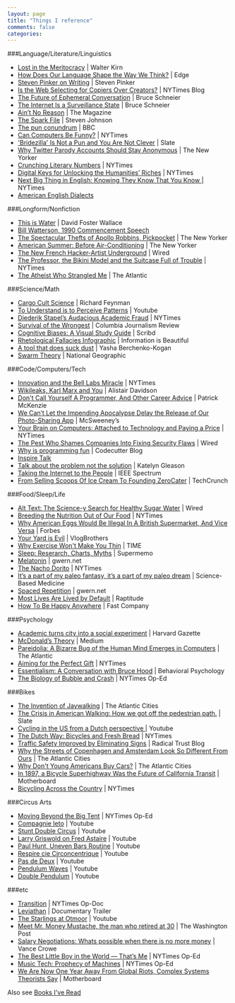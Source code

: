 ```yaml
---
layout: page
title: "Things I reference"
comments: false
categories:
--- 
```


###Language/Literature/Linguistics
* [Lost in the Meritocracy](http://www.theatlantic.com/magazine/archive/2005/01/lost-in-the-meritocracy/303672/) | Walter Kirn
* [How Does Our Language Shape the Way We Think?](http://edge.org/conversation/how-does-our-language-shape-the-way-we-think) | Edge
* [Steven Pinker on Writing](http://thewritingcode.com/pdfs/PinkerTranscript.pdf) | Steven Pinker
* [Is the Web Selecting for Copiers Over Creators?](http://dotearth.blogs.nytimes.com/2011/12/15/is-the-web-selecting-for-copiers-over-creators/) | NYTimes Blog
* [The Future of Ephemeral Conversation](https://www.schneier.com/blog/archives/2008/11/the_future_of_e.html) | Bruce Schneier
* [The Internet Is a Surveillance State](https://www.schneier.com/essay-418.html) | Bruce Schneier
* [Ain’t No Reason](http://the-magazine.org/12/aint-no-reason) | The Magazine
* [The Spark File](https://medium.com/the-writers-room/8d6e7df7ae58) | Steven Johnson
* [The pun conundrum](http://www.bbc.co.uk/news/magazine-21011778) | BBC
* [Can Computers Be Funny?](http://www.nytimes.com/2013/01/06/opinion/sunday/can-computers-be-funny.html) | NYTimes
* ['Bridezilla' Is Not a Pun and You Are Not Clever](http://www.slate.com/articles/life/the_good_word/2013/03/chillax_wikipedia_and_bridezilla_are_not_puns_against_adjoinages.html) | Slate
* [Why Twitter Parody Accounts Should Stay Anonymous](http://www.newyorker.com/online/blogs/elements/2013/07/why-twitter-parody-accounts-should-stay-anonymous.html) | The New Yorker
* [Crunching Literary Numbers](http://www.nytimes.com/2013/07/14/opinion/sunday/crunching-literary-numbers.html) | NYTimes
* [Digital Keys for Unlocking the Humanities’ Riches](http://www.nytimes.com/2010/11/17/arts/17digital.html?pagewanted=all) | NYTimes
* [Next Big Thing in English: Knowing They Know That You Know ](http://www.nytimes.com/2010/04/01/books/01lit.html?pagewanted=all)  | NYTimes
* [American English Dialects](http://aschmann.net/AmEng/)

###Longform/Nonfiction
* [This is Water](http://youtu.be/M5THXa_H_N8) | David Foster Wallace
* [Bill Watterson, 1990 Commencement Speech](http://www.serverunderground.com/archive/bill_watterson.html)
* [The Spectacular Thefts of Apollo Robbins, Pickpocket](http://www.newyorker.com/reporting/2013/01/07/130107fa_fact_green) | The New Yorker
* [American Summer: Before Air-Conditioning](http://www.newyorker.com/archive/1998/06/22/1998_06_22_144_TNY_LIBRY_000015831) | The New Yorker
* [The New French Hacker-Artist Underground](http://www.wired.com/magazine/2012/01/ff_ux/) | Wired
* [The Professor, the Bikini Model and the Suitcase Full of Trouble](http://nytimes.com/2013/03/10/magazine/the-professor-the-bikini-model-and-the-suitcase-full-of-trouble.html?pagewanted%3Dall) | NYTimes
* [The Atheist Who Strangled Me](http://www.theatlantic.com/magazine/archive/2013/05/the-atheist-who-strangled-me/309292/) | The Atlantic

###Science/Math
* [Cargo Cult Science](http://neurotheory.columbia.edu/~ken/cargo_cult.html) | Richard Feynman
* [To Understand is to Perceive Patterns](http://www.youtube.com/watch?v=iWhO4cwriL0) | Youtube
* [Diederik Stapel’s Audacious Academic Fraud](http://nytimes.com/2013/04/28/magazine/diederik-stapels-audacious-academic-fraud.html?pagewanted%3Dall) | NYTimes
* [Survival of the Wrongest](http://www.cjr.org/cover_story/survival_of_the_wrongest.php?page=all) | Columbia Journalism Review
* [Cognitive Biases: A Visual Study Guide](http://www.scribd.com/doc/30548590/Cognitive-Biases-A-Visual-Study-Guide) | Scribd
* [Rhetological Fallacies Infographic](http://www.informationisbeautiful.net/visualizations/rhetological-fallacies/) | Information is Beautiful
* [A tool that does suck dust](https://gist.github.com/stoutbeard/4158578 ) | Yasha Berchenko-Kogan
* [Swarm Theory](http://ngm.nationalgeographic.com/2007/07/swarms/miller-text) | National Geographic

###Code/Computers/Tech
* [Innovation and the Bell Labs Miracle](http://nytimes.com/2012/02/26/opinion/sunday/innovation-and-the-bell-labs-miracle.html?pagewanted=all) | NYTimes
* [Wikileaks, Karl Marx and You](http://www.resilience.org/stories/2011-01-11/wikileaks-karl-marx-and-you) | Alistair Davidson
* [Don't Call Yourself A Programmer, And Other Career Advice](http://www.kalzumeus.com/2011/10/28/dont-call-yourself-a-programmer/) | Patrick McKenzie
* [We Can’t Let the Impending Apocalypse Delay the Release of Our Photo-Sharing App](http://www.mcsweeneys.net/articles/we-cant-let-the-impending-apocalypse-delay-the-release-of-our-photo-sharing-app) | McSweeney’s
* [Your Brain on Computers: Attached to Technology and Paying a Price](http://nytimes.com/2010/06/07/technology/07brain.html?pagewanted%3Dall) | NYTimes
* [The Pest Who Shames Companies Into Fixing Security Flaws](http://www.wired.com/magazine/2011/11/mf_soghoian/) | Wired
* [Why is programming fun](http://www.codecutter.net/fun/programmingfun.html) | Codecutter Blog
* [Inspire Talk](https://www.evernote.com/shard/s10/sh/0580fed9-10ec-4ef6-8349-4b260ef8d257/a5264623e4234d6958727c0b67fa9512)
* [Talk about the problem not the solution](http://katgleason.tumblr.com/post/47257463324/talk-about-the-problem-not-the-solution) | Katelyn Gleason
* [Taking the Internet to the People](http://spectrum.ieee.org/computing/hardware/taking-the-internet-to-the-people) | IEEE Spectrum
* [From Selling Scoops Of Ice Cream To Founding ZeroCater](http://techcrunch.com/2013/04/06/how-i-started-zerocater/) | TechCrunch

###Food/Sleep/Life
* [Alt Text: The Science-y Search for Healthy Sugar Water](http://www.wired.com/underwire/2012/11/alt-text-healthy-sugar-water/) | Wired
* [Breeding the Nutrition Out of Our Food](http://www.nytimes.com/2013/05/26/opinion/sunday/breeding-the-nutrition-out-of-our-food.html?pagewanted=all) | NYTimes
* [Why American Eggs Would Be Illegal In A British Supermarket, And Vice Versa](http://www.forbes.com/sites/nadiaarumugam/2012/10/25/why-american-eggs-would-be-illegal-in-a-british-supermarket-and-vice-versa/) | Forbes
* [Your Yard is Evil](http://www.youtube.com/watch?v=-enGOMQgdvg) | VlogBrothers
* [Why Exercise Won't Make You Thin](http://content.time.com/time/magazine/article/0,9171,1914974,00.html) | TIME
* [Sleep: Reserarch, Charts, Myths](http://www.supermemo.com/articles/sleep2000.htm) | Supermemo
* [Melatonin](http://www.gwern.net/Melatonin) | gwern.net
* [The Nacho Dorito](http://www.nytimes.com/interactive/2013/10/01/dining/nacho-graphic.html) | NYTimes
* [It’s a part of my paleo fantasy, it’s a part of my paleo dream](http://www.sciencebasedmedicine.org/its-a-part-of-my-paleo-fantasy-its-a-part-of-my-paleo-dream/) | Science-Based Medicine
* [Spaced Repetition](http://www.gwern.net/Spaced%20repetition) | gwern.net
* [Most Lives Are Lived by Default](http://www.raptitude.com/2012/07/most-lives-are-lived-by-default/) | Raptitude
* [How To Be Happy Anywhere](http://www.martinlindstrom.com/fast-company-how-to-be-happy-anywhere/) | Fast Company

###Psychology
* [Academic turns city into a social experiment](http://www.news.harvard.edu/gazette/2004/03.11/01-mockus.html) | Harvard Gazette
* [McDonald’s Theory](https://medium.com/what-i-learned-building/9216e1c9da7d) | Medium
* [Pareidolia: A Bizarre Bug of the Human Mind Emerges in Computers](http://www.theatlantic.com/technology/archive/2012/08/pareidolia-a-bizarre-bug-of-the-human-mind-emerges-in-computers/260760/) | The Atlantic
* [Aiming for the Perfect Gift](http://nytimes.com/2011/12/13/science/aiming-for-the-perfect-gift-its-much-closer-than-you-think.html) | NYTimes
* [Essentialism: A Conversation with Bruce Hood](http://www.edge.org/conversation/essentialism-) | Behavioral Psychology
* [The Biology of Bubble and Crash](http://nytimes.com/2012/06/10/opinion/sunday/the-biology-of-bubble-and-crash.html?pagewanted=all) | NYTimes Op-Ed

###Bikes
* [The Invention of Jaywalking](http://www.theatlanticcities.com/commute/2012/04/invention-jaywalking/1837/) | The Atlantic Cities
* [The Crisis in American Walking: How we got off the pedestrian path.](http://www.slate.com/articles/life/walking/2012/04/why_don_t_americans_walk_more_the_crisis_of_pedestrianism_.html) | Slate
* [Cycling in the US from a Dutch perspective ](http://youtu.be/m2THe_10dYs) | Youtube
* [The Dutch Way: Bicycles and Fresh Bread](http://nytimes.com/2011/07/31/opinion/sunday/the-dutch-way-bicycles-and-fresh-bread.html) | NYTimes
* [Traffic Safety Improved by Eliminating Signs](http://www.radicaltrust.ca/2007/07/08/traffic-safety-improved-by-eliminating-signs/) | Radical Trust Blog
* [Why the Streets of Copenhagen and Amsterdam Look So Different From Ours](http://www.theatlanticcities.com/commute/2012/04/why-streets-copenhagen-and-amsterdam-look-so-different-ours/1849/) | The Atlantic Cities
* [Why Don't Young Americans Buy Cars?](http://www.theatlanticcities.com/technology/2012/08/young-people-arent-buying-cars-because-theyre-buying-smart-phones-instead/2873/) | The Atlantic Cities
* [In 1897, a Bicycle Superhighway Was the Future of California Transit](http://motherboard.vice.com/blog/in-1897-a-bicycle-superhighway-was-the-future-of-california-transit) | Motherboard
* [Bicycling Across the Country](http://www.travel.nytimes.com/2011/10/23/travel/bicycling-across-the-country-bruce-weber-reflects.html) | NYTimes

###Circus Arts
* [Moving Beyond the Big Tent](http://www.nytimes.com/2013/03/17/opinion/sunday/moving-beyond-the-big-tent.html?pagewanted=all) | NYTimes Op-Ed
* [Compagnie Ieto](http://youtu.be/vAEEjmI6cHY) | Youtube
* [Stunt Double Circus](http://www.youtube.com/watch?v=fWMXbZkWsRM) | Youtube
* [Larry Griswold on Fred Astaire](http://www.youtube.com/watch?v=T89HO_qIMyo) | Youtube
* [Paul Hunt, Uneven Bars Routine](http://www.youtube.com/watch?v=tu-YAMiS5wA) | Youtube
* [Respire cie Circoncentrique](http://youtu.be/_hHWm81ZIjU) | Youtube
* [Pas de Deux](http://www.youtube.com/watch?v=jP3fYcCtPRQ&feature=share&list=TLJ4t3FQWR_O0KbGjqB_D0VgXAqGL8y861) | Youtube
* [Pendulum Waves](http://www.youtube.com/watch?v=yVkdfJ9PkRQ) | Youtube
* [Double Pendulum](http://youtu.be/U39RMUzCjiU) | Youtube

###etc
* [Transition](http://www.nytimes.com/video/opinion/100000001579773/transition.html) | NYTimes Op-Doc
* [Leviathan](http://www.nytimes.com/movies/movie/470273/Leviathan/trailers) | Documentary Trailer
* [The Starlings at Otmoor](http://www.youtube.com/watch?v=XH-groCeKbE) | Youtube
* [Meet Mr. Money Mustache, the man who retired at 30](http://www.washingtonpost.com/business/meet-mr-money-mustache-the-man-who-retired-at-30/2013/04/26/71e3e6a8-acf3-11e2-a8b9-2a63d75b5459_print.html) | The Washington Post
* [Salary Negotiations: Whats possible when there is no more money](http://www.articulateventures.com/articulate-blog/thoughts-on-being-an-employer/salary-negotatiations-whats-possible-when-there-is-no-more-mone) | Vance Crowe
* [The Best Little Boy in the World — That’s Me](http://nytimes.com/2013/05/07/opinion/the-best-little-boy-in-the-world-thats-me.html)  | NYTimes Op-Ed
* [Music Tech: Prophecy of Machines](http://www.opinionator.blogs.nytimes.com/2011/10/18/prophecy-of-machines/)  | NYTimes Op-Ed
* [We Are Now One Year Away From Global Riots, Complex Systems Theorists Say](http://motherboard.vice.com/blog/we-are-now-one-year-and-counting-from-global-riots-complex-systems-theorists-say--2) | Motherboard

Also see [Books I've Read](/books/)